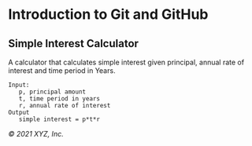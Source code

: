 # Introduction to Git and GitHub

## Simple Interest Calculator

A calculator that calculates simple interest given principal, annual rate of interest and time period in Years.

```
Input:
   p, principal amount
   t, time period in years
   r, annual rate of interest
Output
   simple interest = p*t*r
```

_© 2021 XYZ, Inc._
